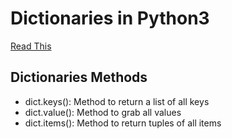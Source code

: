 # Dictionaries in Python3

[Read This](https://github.com/Pierian-Data/Complete-Python-3-Bootcamp/blob/master/00-Python%20Object%20and%20Data%20Structure%20Basics/05-Dictionaries.ipynb)

## Dictionaries Methods

* dict.keys(): Method to return a list of all keys 
* dict.value(): Method to grab all values
* dict.items(): Method to return tuples of all items